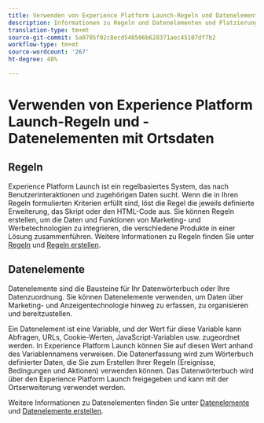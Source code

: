 ```yaml
---
title: Verwenden von Experience Platform Launch-Regeln und Datenelementen mit Ortsdaten
description: Informationen zu Regeln und Datenelementen und Platzierungsdaten.
translation-type: tm+mt
source-git-commit: 5a0705f02c8ecd540506b628371aec45107df7b2
workflow-type: tm+mt
source-wordcount: '267'
ht-degree: 48%

---
```



# Verwenden von Experience Platform Launch-Regeln und -Datenelementen mit Ortsdaten

## Regeln

Experience Platform Launch ist ein regelbasiertes System, das nach Benutzerinteraktionen und zugehörigen Daten sucht. Wenn die in Ihren Regeln formulierten Kriterien erfüllt sind, löst die Regel die jeweils definierte Erweiterung, das Skript oder den HTML-Code aus. Sie können Regeln erstellen, um die Daten und Funktionen von Marketing- und Werbetechnologien zu integrieren, die verschiedene Produkte in einer Lösung zusammenführen. Weitere Informationen zu Regeln finden Sie unter [Regeln](https://docs.adobe.com/content/help/de-DE/launch/using/reference/manage-resources/rules.html) und [Regeln erstellen](https://docs.adobe.com/content/help/de-DE/launch/using/reference/manage-resources/rules.html#create-a-rule).

## Datenelemente

Datenelemente sind die Bausteine für Ihr Datenwörterbuch oder Ihre Datenzuordnung. Sie können Datenelemente verwenden, um Daten über Marketing- und Anzeigentechnologie hinweg zu erfassen, zu organisieren und bereitzustellen.

Ein Datenelement ist eine Variable, und der Wert für diese Variable kann Abfragen, URLs, Cookie-Werten, JavaScript-Variablen usw. zugeordnet werden. In Experience Platform Launch können Sie auf diesen Wert anhand des Variablennamens verweisen. Die Datenerfassung wird zum Wörterbuch definierter Daten, die Sie zum Erstellen Ihrer Regeln (Ereignisse, Bedingungen und Aktionen) verwenden können. Das Datenwörterbuch wird über den Experience Platform Launch freigegeben und kann mit der Ortserweiterung verwendet werden.

Weitere Informationen zu Datenelementen finden Sie unter [Datenelemente](https://docs.adobe.com/content/help/de-DE/launch/using/reference/manage-resources/data-elements.html) und [Datenelemente erstellen](https://docs.adobe.com/content/help/de-DE/launch/using/reference/manage-resources/data-elements.html#create-a-data-element).


